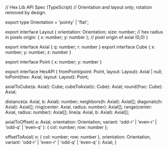 // Hex Lib API Spec (TypeScript)
// Orientation and layout only; rotation removed by design.

export type Orientation = 'pointy' | 'flat';

export interface Layout {
  orientation: Orientation;
  size: number;                // hex radius in pixels
  origin: { x: number; y: number }; // pixel origin of axial (0,0)
}

export interface Axial { q: number; r: number }
export interface Cube { x: number; y: number; z: number }

export interface Point { x: number; y: number }

export interface HexAPI {
  fromPoint(point: Point, layout: Layout): Axial | null;
  toPoint(hex: Axial, layout: Layout): Point;

  axialToCube(a: Axial): Cube;
  cubeToAxial(c: Cube): Axial;
  round(frac: Cube): Axial;

  distance(a: Axial, b: Axial): number;
  neighbors(h: Axial): Axial[];
  diagonals(h: Axial): Axial[];
  ring(center: Axial, radius: number): Axial[];
  range(center: Axial, radius: number): Axial[];
  line(a: Axial, b: Axial): Axial[];

  axialToOffset(
    a: Axial,
    orientation: Orientation,
    variant: 'odd-r' | 'even-r' | 'odd-q' | 'even-q'
  ): { col: number; row: number };

  offsetToAxial(
    o: { col: number; row: number },
    orientation: Orientation,
    variant: 'odd-r' | 'even-r' | 'odd-q' | 'even-q'
  ): Axial;
}

